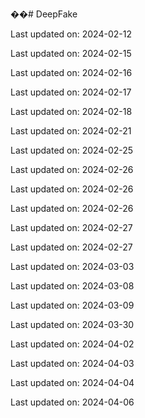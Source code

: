 ��#   D e e p F a k e  
 

Last updated on: 2024-02-12

Last updated on: 2024-02-15

Last updated on: 2024-02-16

Last updated on: 2024-02-17

Last updated on: 2024-02-18

Last updated on: 2024-02-21

Last updated on: 2024-02-25

Last updated on: 2024-02-26

Last updated on: 2024-02-26

Last updated on: 2024-02-26

Last updated on: 2024-02-27

Last updated on: 2024-02-27

Last updated on: 2024-03-03

Last updated on: 2024-03-08

Last updated on: 2024-03-09

Last updated on: 2024-03-30

Last updated on: 2024-04-02

Last updated on: 2024-04-03

Last updated on: 2024-04-04

Last updated on: 2024-04-06